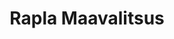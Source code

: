 ---
title: Rapla Maavalitsus
maintainer_name: Karin Schütz
maintainer_email: karin.schytz@rapla.maavalitsus.ee
description: '' 
twitter: ''
---